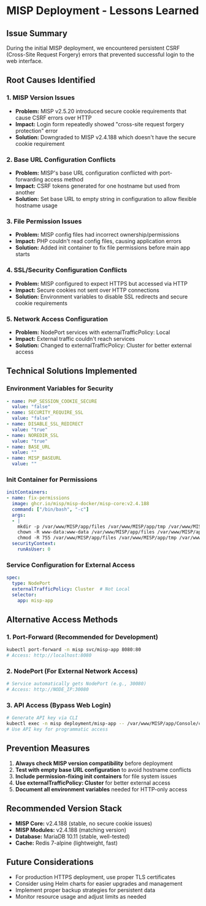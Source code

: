 # MISP Deployment - Lessons Learned

## Issue Summary
During the initial MISP deployment, we encountered persistent CSRF (Cross-Site Request Forgery) errors that prevented successful login to the web interface.

## Root Causes Identified

### 1. MISP Version Issues
- **Problem:** MISP v2.5.20 introduced secure cookie requirements that cause CSRF errors over HTTP
- **Impact:** Login form repeatedly showed "cross-site request forgery protection" error
- **Solution:** Downgraded to MISP v2.4.188 which doesn't have the secure cookie requirement

### 2. Base URL Configuration Conflicts  
- **Problem:** MISP's base URL configuration conflicted with port-forwarding access method
- **Impact:** CSRF tokens generated for one hostname but used from another
- **Solution:** Set base URL to empty string in configuration to allow flexible hostname usage

### 3. File Permission Issues
- **Problem:** MISP config files had incorrect ownership/permissions 
- **Impact:** PHP couldn't read config files, causing application errors
- **Solution:** Added init container to fix file permissions before main app starts

### 4. SSL/Security Configuration Conflicts
- **Problem:** MISP configured to expect HTTPS but accessed via HTTP
- **Impact:** Secure cookies not sent over HTTP connections
- **Solution:** Environment variables to disable SSL redirects and secure cookie requirements

### 5. Network Access Configuration
- **Problem:** NodePort services with externalTrafficPolicy: Local
- **Impact:** External traffic couldn't reach services
- **Solution:** Changed to externalTrafficPolicy: Cluster for better external access

## Technical Solutions Implemented

### Environment Variables for Security
```yaml
- name: PHP_SESSION_COOKIE_SECURE
  value: "false"
- name: SECURITY_REQUIRE_SSL  
  value: "false"
- name: DISABLE_SSL_REDIRECT
  value: "true"
- name: NOREDIR_SSL
  value: "true"
- name: BASE_URL
  value: ""
- name: MISP_BASEURL
  value: ""
```

### Init Container for Permissions
```yaml
initContainers:
- name: fix-permissions
  image: ghcr.io/misp/misp-docker/misp-core:v2.4.188
  command: ["/bin/bash", "-c"]
  args:
  - |
    mkdir -p /var/www/MISP/app/files /var/www/MISP/app/tmp /var/www/MISP/app/Config
    chown -R www-data:www-data /var/www/MISP/app/files /var/www/MISP/app/tmp /var/www/MISP/app/Config
    chmod -R 755 /var/www/MISP/app/files /var/www/MISP/app/tmp /var/www/MISP/app/Config
  securityContext:
    runAsUser: 0
```

### Service Configuration for External Access
```yaml
spec:
  type: NodePort
  externalTrafficPolicy: Cluster  # Not Local
  selector:
    app: misp-app
```

## Alternative Access Methods

### 1. Port-Forward (Recommended for Development)
```bash
kubectl port-forward -n misp svc/misp-app 8080:80
# Access: http://localhost:8080
```

### 2. NodePort (For External Network Access)  
```bash
# Service automatically gets NodePort (e.g., 30080)
# Access: http://NODE_IP:30080
```

### 3. API Access (Bypass Web Login)
```bash
# Generate API key via CLI
kubectl exec -n misp deployment/misp-app -- /var/www/MISP/app/Console/cake user change_authkey 1
# Use API key for programmatic access
```

## Prevention Measures

1. **Always check MISP version compatibility** before deployment
2. **Test with empty base URL configuration** to avoid hostname conflicts  
3. **Include permission-fixing init containers** for file system issues
4. **Use externalTrafficPolicy: Cluster** for better external access
5. **Document all environment variables** needed for HTTP-only access

## Recommended Version Stack

- **MISP Core:** v2.4.188 (stable, no secure cookie issues)
- **MISP Modules:** v2.4.188 (matching version)
- **Database:** MariaDB 10.11 (stable, well-tested)
- **Cache:** Redis 7-alpine (lightweight, fast)

## Future Considerations

- For production HTTPS deployment, use proper TLS certificates
- Consider using Helm charts for easier upgrades and management
- Implement proper backup strategies for persistent data
- Monitor resource usage and adjust limits as needed